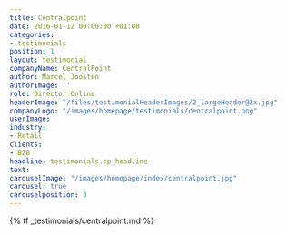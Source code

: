```yaml
---
title: Centralpoint
date: 2016-01-12 00:00:00 +01:00
categories:
- testimonials
position: 1
layout: testimonial
companyName: CentralPoint
author: Marcel Joosten
authorImage: ''
role: Director Online
headerImage: "/files/testimonialHeaderImages/2_largeHeader@2x.jpg"
companyLogo: "/images/homepage/testimonials/centralpoint.png"
userImage: 
industry:
- Retail
clients:
- B2B
headline: testimonials.cp_headline
text: 
carouselImage: "/images/homepage/index/centralpoint.jpg"
carousel: true
carouselposition: 3
---
```


{% tf _testimonials/centralpoint.md %}